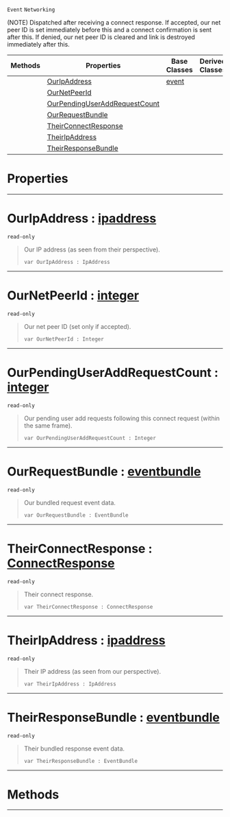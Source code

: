  `Event` `Networking`



(NOTE) Dispatched after receiving a connect response. If accepted, our net peer ID is set immediately before this and a connect confirmation is sent after this. If denied, our net peer ID is cleared and link is destroyed immediately after this.

|Methods|Properties|Base Classes|Derived Classes|
|---|---|---|---|
| |[ OurIpAddress](https://github.com/zeroengineteam/ZeroDocs/code_reference/class_reference/netpeerreceivedconnectresponse.markdown#ouripaddress-zero-engine)|[event](https://github.com/zeroengineteam/ZeroDocs/code_reference/class_reference/event.markdown)| |
| |[ OurNetPeerId](https://github.com/zeroengineteam/ZeroDocs/code_reference/class_reference/netpeerreceivedconnectresponse.markdown#ournetpeerid-zero-engine)| | |
| |[ OurPendingUserAddRequestCount](https://github.com/zeroengineteam/ZeroDocs/code_reference/class_reference/netpeerreceivedconnectresponse.markdown#ourpendinguseraddrequest)| | |
| |[ OurRequestBundle](https://github.com/zeroengineteam/ZeroDocs/code_reference/class_reference/netpeerreceivedconnectresponse.markdown#ourrequestbundle-zero-en)| | |
| |[ TheirConnectResponse](https://github.com/zeroengineteam/ZeroDocs/code_reference/class_reference/netpeerreceivedconnectresponse.markdown#theirconnectresponse-zer)| | |
| |[ TheirIpAddress](https://github.com/zeroengineteam/ZeroDocs/code_reference/class_reference/netpeerreceivedconnectresponse.markdown#theiripaddress-zero-engi)| | |
| |[ TheirResponseBundle](https://github.com/zeroengineteam/ZeroDocs/code_reference/class_reference/netpeerreceivedconnectresponse.markdown#theirresponsebundle-zero)| | |


 #  Properties


---  
 #  OurIpAddress : [ipaddress](https://github.com/zeroengineteam/ZeroDocs/code_reference/class_reference/ipaddress.markdown)

 `read-only`

> Our IP address (as seen from their perspective).
> ``` lang=cpp, name=Zilch
> var OurIpAddress : IpAddress


---  
 #  OurNetPeerId : [integer](https://github.com/zeroengineteam/ZeroDocs/code_reference/zilch_base_types/integer.markdown)

 `read-only`

> Our net peer ID (set only if accepted).
> ``` lang=cpp, name=Zilch
> var OurNetPeerId : Integer


---  
 #  OurPendingUserAddRequestCount : [integer](https://github.com/zeroengineteam/ZeroDocs/code_reference/zilch_base_types/integer.markdown)

 `read-only`

> Our pending user add requests following this connect request (within the same frame).
> ``` lang=cpp, name=Zilch
> var OurPendingUserAddRequestCount : Integer


---  
 #  OurRequestBundle : [eventbundle](https://github.com/zeroengineteam/ZeroDocs/code_reference/class_reference/eventbundle.markdown)

 `read-only`

> Our bundled request event data.
> ``` lang=cpp, name=Zilch
> var OurRequestBundle : EventBundle


---  
 #  TheirConnectResponse : [ConnectResponse](https://github.com/zeroengineteam/ZeroDocs/code_reference/enum_reference.markdown#connectresponse)

 `read-only`

> Their connect response.
> ``` lang=cpp, name=Zilch
> var TheirConnectResponse : ConnectResponse


---  
 #  TheirIpAddress : [ipaddress](https://github.com/zeroengineteam/ZeroDocs/code_reference/class_reference/ipaddress.markdown)

 `read-only`

> Their IP address (as seen from our perspective).
> ``` lang=cpp, name=Zilch
> var TheirIpAddress : IpAddress


---  
 #  TheirResponseBundle : [eventbundle](https://github.com/zeroengineteam/ZeroDocs/code_reference/class_reference/eventbundle.markdown)

 `read-only`

> Their bundled response event data.
> ``` lang=cpp, name=Zilch
> var TheirResponseBundle : EventBundle


---  
 #  Methods


---  
 

 